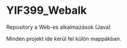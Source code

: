 # YIF399_Webalk
Repository a Web-es alkalmazások (Java)

Minden projekt ide kerül fel külön mappákban.
